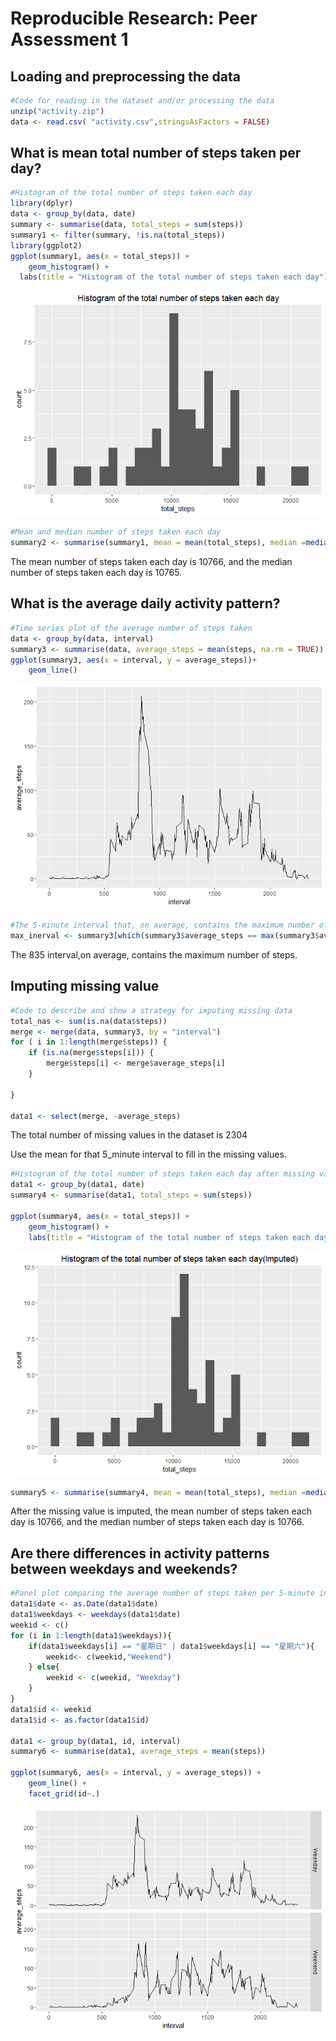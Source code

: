 # Reproducible Research: Peer Assessment 1



## Loading and preprocessing the data


```r
#Code for reading in the dataset and/or processing the data
unzip("activity.zip")
data <- read.csv( "activity.csv",stringsAsFactors = FALSE)
```

## What is mean total number of steps taken per day?

```r
#Histogram of the total number of steps taken each day
library(dplyr)
data <- group_by(data, date)
summary <- summarise(data, total_steps = sum(steps))
summary1 <- filter(summary, !is.na(total_steps))
library(ggplot2)
ggplot(summary1, aes(x = total_steps)) +
    geom_histogram() +
  labs(title = "Histogram of the total number of steps taken each day")
```

![](figure/unnamed-chunk-3-1.png)<!-- -->


```r
#Mean and median number of steps taken each day 
summary2 <- summarise(summary1, mean = mean(total_steps), median =median(total_steps))
```

The mean number of steps taken each day is 10766, and the median number of steps taken each day is 10765.


    

## What is the average daily activity pattern?

```r
#Time series plot of the average number of steps taken
data <- group_by(data, interval)
summary3 <- summarise(data, average_steps = mean(steps, na.rm = TRUE))
ggplot(summary3, aes(x = interval, y = average_steps))+
    geom_line()
```

![](figure/unnamed-chunk-5-1.png)<!-- -->


```r
#The 5-minute interval that, on average, contains the maximum number of steps
max_inerval <- summary3[which(summary3$average_steps == max(summary3$average_steps)), 1]
```

The 835 interval,on average, contains the maximum number of steps.

## Imputing missing value


```r
#Code to describe and show a strategy for imputing missing data
total_nas <- sum(is.na(data$steps))
merge <- merge(data, summary3, by = "interval")
for ( i in 1:length(merge$steps)) {
    if (is.na(merge$steps[i])) {
        merge$steps[i] <- merge$average_steps[i]
    }
     
}

data1 <- select(merge, -average_steps)
```

The total number of missing values in the dataset is 2304

Use the mean for that 5_minute interval to fill in the missing values.



```r
#Histogram of the total number of steps taken each day after missing values are imputed
data1 <- group_by(data1, date)
summary4 <- summarise(data1, total_steps = sum(steps))

ggplot(summary4, aes(x = total_steps)) +
    geom_histogram() +
    labs(title = "Histogram of the total number of steps taken each day(Imputed)")
```

![](figure/unnamed-chunk-8-1.png)<!-- -->

```r
summary5 <- summarise(summary4, mean = mean(total_steps), median =median(total_steps))
```

     
After the missing value is imputed, the mean number of steps taken each day is 10766, and the median number of steps taken each day is 10766.


## Are there differences in activity patterns between weekdays and weekends?


```r
#Panel plot comparing the average number of steps taken per 5-minute interval #across weekdays and weekends
data1$date <- as.Date(data1$date)
data1$weekdays <- weekdays(data1$date)
weekid <- c()
for (i in 1:length(data1$weekdays)){
    if(data1$weekdays[i] == "星期日" | data1$weekdays[i] == "星期六"){
        weekid<- c(weekid,"Weekend")
    } else{
        weekid <- c(weekid, "Weekday")
    }    
}
data1$id <- weekid
data1$id <- as.factor(data1$id)

data1 <- group_by(data1, id, interval)
summary6 <- summarise(data1, average_steps = mean(steps))

ggplot(summary6, aes(x = interval, y = average_steps)) +
    geom_line() +
    facet_grid(id~.)
```

![](figure/unnamed-chunk-9-1.png)<!-- -->
